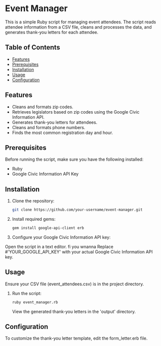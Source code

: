 # Event Manager

This is a simple Ruby script for managing event attendees. The script reads attendee information from a CSV file, cleans and processes the data, and generates thank-you letters for each attendee.

## Table of Contents

- [Features](#features)
- [Prerequisites](#prerequisites)
- [Installation](#installation)
- [Usage](#usage)
- [Configuration](#configuration)

## Features

- Cleans and formats zip codes.
- Retrieves legislators based on zip codes using the Google Civic Information API.
- Generates thank-you letters for attendees.
- Cleans and formats phone numbers.
- Finds the most common registration day and hour.

## Prerequisites

Before running the script, make sure you have the following installed:

- Ruby
- Google Civic Information API Key

## Installation

1. Clone the repository:

   ```bash
   git clone https://github.com/your-username/event-manager.git

   ```

2. Install required gems:
    ```bash
   gem install google-api-client erb
    ```
3. Configure your Google Civic Information API key:

Open the script in a text editor.
fi you wnanna Replace #'YOUR_GOOGLE_API_KEY' with your actual Google Civic Information API key.

## Usage

Ensure your CSV file (event_attendees.csv) is in the project directory.

1. Run the script:
   ```bash
   ruby event_manager.rb
   ```
   View the generated thank-you letters in the 'output' directory.

## Configuration

To customize the thank-you letter template, edit the form_letter.erb file.
